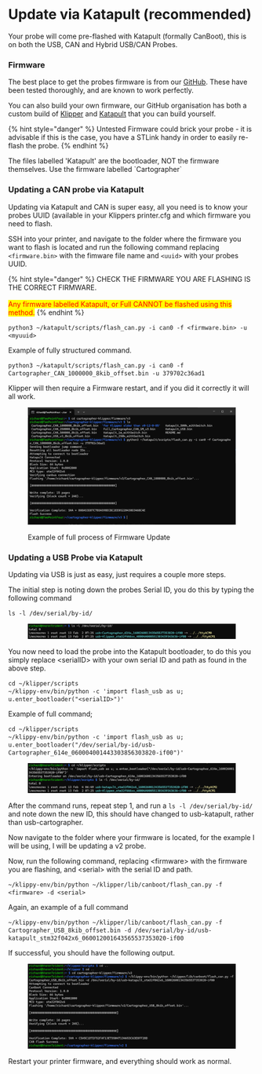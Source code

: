 # Update via Katapult (recommended)

Your probe will come pre-flashed with Katapult (formally CanBoot), this is on both the USB, CAN and Hybrid USB/CAN Probes.&#x20;

### Firmware

The best place to get the probes firmware is from our [GitHub](https://github.com/Cartographer3D/cartographer-klipper/tree/master/firmware). These have been tested thoroughly, and are known to work perfectly.&#x20;

You can also build your own firmware, our GitHub organisation has both a custom build of [Klipper](../../../../) and [Katapult](https://github.com/Cartographer3D/katapult) that you can build yourself.&#x20;

{% hint style="danger" %}
Untested Firmware could brick your probe - it is advisable if this is the case, you have a STLink handy in order to easily re-flash the probe.
{% endhint %}

The files labelled 'Katapult' are the bootloader, NOT the firmware themselves. Use the firmware labelled \`Cartographer\`

### Updating a CAN probe via Katapult

Updating via Katapult and CAN is super easy, all you need is to know your probes UUID (available in your Klippers printer.cfg and which firmware you need to flash.&#x20;

SSH into your printer, and navigate to the folder where the firmware you want to flash is located and run the following command replacing `<firmware.bin>` with the fimware  file name and `<uuid>` with your probes UUID.&#x20;

{% hint style="danger" %}
CHECK THE FIRMWARE YOU ARE FLASHING IS THE CORRECT FIRMWARE.\
\
<mark style="color:red;">Any firmware labelled Katapult, or Full CANNOT be flashed using this method.</mark>&#x20;
{% endhint %}

```
python3 ~/katapult/scripts/flash_can.py -i can0 -f <firmware.bin> -u <myuuid>
```

Example of fully structured command.&#x20;

```
python3 ~/katapult/scripts/flash_can.py -i can0 -f Cartographer_CAN_1000000_8kib_offset.bin -u 379702c36ad1
```

Klipper will then require a Firmware restart, and if you did it correctly it will all work.&#x20;

<figure><img src="../../../../.gitbook/assets/image (61).png" alt=""><figcaption><p>Example of full process of Firmware Update</p></figcaption></figure>

### Updating a USB Probe via Katapult

Updating via USB is just as easy, just requires a couple more steps.&#x20;

The initial step is noting down the probes Serial ID, you do this by typing the following command

```
ls -l /dev/serial/by-id/
```

<figure><img src="../../../../.gitbook/assets/image (40).png" alt=""><figcaption></figcaption></figure>

You now need to load the probe into the Katapult bootloader, to do this you simply replace \<serialID> with your own serial ID and path  as found in the above step.

```
cd ~/klipper/scripts
~/klippy-env/bin/python -c 'import flash_usb as u; u.enter_bootloader("<serialID>")'
```

Example of full command;

```
cd ~/klipper/scripts
~/klippy-env/bin/python -c 'import flash_usb as u; u.enter_bootloader("/dev/serial/by-id/usb-Cartographer_614e_060004001443303856303820-if00")'
```

<figure><img src="../../../../.gitbook/assets/image (41).png" alt=""><figcaption></figcaption></figure>

After the command runs, repeat step 1, and run a `ls -l /dev/serial/by-id/` and note down the new ID, this should have changed to usb-katapult, rather than usb-cartographer.

Now navigate to the folder where your firmware is located, for the example I will be using, I will be updating a v2 probe.&#x20;

Now, run the following command, replacing \<firmware> with the firmware you are flashing, and \<serial> with the serial ID and path.&#x20;

```
~/klippy-env/bin/python ~/klipper/lib/canboot/flash_can.py -f <firmware> -d <serial>
```

Again, an example of a full command

```
~/klippy-env/bin/python ~/klipper/lib/canboot/flash_can.py -f Cartographer_USB_8kib_offset.bin -d /dev/serial/by-id/usb-katapult_stm32f042x6_060012001643565537353020-if00
```

If successful, you should have the following output.&#x20;

<figure><img src="../../../../.gitbook/assets/image (42).png" alt=""><figcaption></figcaption></figure>

Restart your printer firmware, and everything should work as normal.&#x20;
